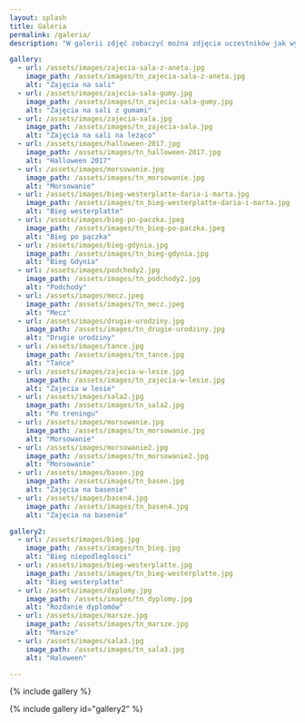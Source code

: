 ```yaml
---
layout: splash
title: Galeria
permalink: /galeria/
description: "W galerii zdjęć zobaczyć można zdjęcia uczestników jak wyglądali przed schudnięciem i po osiągnięciu celu, fotorelacje z zajęć sportowych oraz z imprez biegowych. Zdjęcia z organizowanych przez klub eventów i zabaw typu Halloween, podchody, Andrzejki itp."

gallery:
  - url: /assets/images/zajecia-sala-z-aneta.jpg
    image_path: /assets/images/tn_zajecia-sala-z-aneta.jpg
    alt: "Zajęcia na sali"
  - url: /assets/images/zajecia-sala-gumy.jpg
    image_path: /assets/images/tn_zajecia-sala-gumy.jpg
    alt: "Zajęcia na sali z gumami"
  - url: /assets/images/zajecia-sala.jpg
    image_path: /assets/images/tn_zajecia-sala.jpg
    alt: "Zajęcia na sali na leżąco"
  - url: /assets/images/halloween-2017.jpg
    image_path: /assets/images/tn_halloween-2017.jpg
    alt: "Halloween 2017"
  - url: /assets/images/morsowanie.jpg
    image_path: /assets/images/tn_morsowanie.jpg
    alt: "Morsowanie"
  - url: /assets/images/bieg-westerplatte-daria-i-marta.jpg
    image_path: /assets/images/tn_bieg-westerplatte-daria-i-marta.jpg
    alt: "Bieg westerplatte"
  - url: /assets/images/bieg-po-paczka.jpeg
    image_path: /assets/images/tn_bieg-po-paczka.jpeg
    alt: "Bieg po pączka"
  - url: /assets/images/bieg-gdynia.jpg
    image_path: /assets/images/tn_bieg-gdynia.jpg
    alt: "Bieg Gdynia"
  - url: /assets/images/podchody2.jpg
    image_path: /assets/images/tn_podchody2.jpg
    alt: "Podchody"
  - url: /assets/images/mecz.jpeg
    image_path: /assets/images/tn_mecz.jpeg
    alt: "Mecz"
  - url: /assets/images/drugie-urodziny.jpg
    image_path: /assets/images/tn_drugie-urodziny.jpg
    alt: "Drugie urodziny"
  - url: /assets/images/tance.jpg
    image_path: /assets/images/tn_tance.jpg
    alt: "Tańce"
  - url: /assets/images/zajecia-w-lesie.jpg
    image_path: /assets/images/tn_zajecia-w-lesie.jpg
    alt: "Zajecia w lesie"
  - url: /assets/images/sala2.jpg
    image_path: /assets/images/tn_sala2.jpg
    alt: "Po treningu"    
  - url: /assets/images/morsowanie.jpg
    image_path: /assets/images/tn_morsowanie.jpg
    alt: "Morsowanie"  
  - url: /assets/images/morsowanie2.jpg
    image_path: /assets/images/tn_morsowanie2.jpg
    alt: "Morsowanie"
  - url: /assets/images/basen.jpg
    image_path: /assets/images/tn_basen.jpg
    alt: "Zajęcia na basenie"        
  - url: /assets/images/basen4.jpg
    image_path: /assets/images/tn_basen4.jpg
    alt: "Zajęcia na basenie"  

gallery2:
  - url: /assets/images/bieg.jpg
    image_path: /assets/images/tn_bieg.jpg
    alt: "Bieg niepodleglosci"
  - url: /assets/images/bieg-westerplatte.jpg
    image_path: /assets/images/tn_bieg-westerplatte.jpg
    alt: "Bieg westerplatte"
  - url: /assets/images/dyplomy.jpg
    image_path: /assets/images/tn_dyplomy.jpg
    alt: "Rozdanie dyplomów"
  - url: /assets/images/marsze.jpg
    image_path: /assets/images/tn_marsze.jpg
    alt: "Marsze"
  - url: /assets/images/sala3.jpg
    image_path: /assets/images/tn_sala3.jpg
    alt: "Haloween"

---
```




{% include gallery %}

{% include gallery id="gallery2" %}